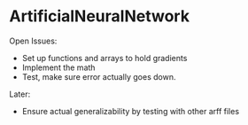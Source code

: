 ArtificialNeuralNetwork
=======================
Open Issues:  
- Set up functions and arrays to hold gradients
- Implement the math
- Test, make sure error actually goes down.

Later:
- Ensure actual generalizability by testing with other arff files
